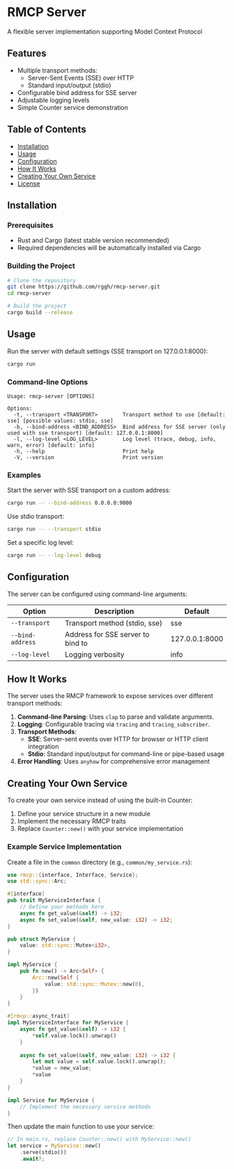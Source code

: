 # RMCP Server

A flexible server implementation supporting Model Context Protocol

## Features

- Multiple transport methods:
  - Server-Sent Events (SSE) over HTTP
  - Standard input/output (stdio)
- Configurable bind address for SSE server
- Adjustable logging levels
- Simple Counter service demonstration

## Table of Contents

- [Installation](#installation)
- [Usage](#usage)
- [Configuration](#configuration)
- [How It Works](#how-it-works)
- [Creating Your Own Service](#creating-your-own-service)
- [License](#license)

## Installation

### Prerequisites

- Rust and Cargo (latest stable version recommended)
- Required dependencies will be automatically installed via Cargo

### Building the Project

```bash
# Clone the repository
git clone https://github.com/rggh/rmcp-server.git
cd rmcp-server

# Build the project
cargo build --release
```

## Usage

Run the server with default settings (SSE transport on 127.0.0.1:8000):

```bash
cargo run
```

### Command-line Options

```
Usage: rmcp-server [OPTIONS]

Options:
  -t, --transport <TRANSPORT>        Transport method to use [default: sse] [possible values: stdio, sse]
  -b, --bind-address <BIND_ADDRESS>  Bind address for SSE server (only used with sse transport) [default: 127.0.0.1:8000]
  -l, --log-level <LOG_LEVEL>        Log level (trace, debug, info, warn, error) [default: info]
  -h, --help                         Print help
  -V, --version                      Print version
```

### Examples

Start the server with SSE transport on a custom address:
```bash
cargo run -- --bind-address 0.0.0.0:9000
```

Use stdio transport:
```bash
cargo run -- --transport stdio
```

Set a specific log level:
```bash
cargo run -- --log-level debug
```

## Configuration

The server can be configured using command-line arguments:

| Option | Description | Default |
|--------|-------------|---------|
| `--transport` | Transport method (stdio, sse) | sse |
| `--bind-address` | Address for SSE server to bind to | 127.0.0.1:8000 |
| `--log-level` | Logging verbosity | info |

## How It Works

The server uses the RMCP framework to expose services over different transport methods:

1. **Command-line Parsing**: Uses `clap` to parse and validate arguments.
2. **Logging**: Configurable tracing via `tracing` and `tracing_subscriber`.
3. **Transport Methods**:
   - **SSE**: Server-sent events over HTTP for browser or HTTP client integration
   - **Stdio**: Standard input/output for command-line or pipe-based usage
4. **Error Handling**: Uses `anyhow` for comprehensive error management

## Creating Your Own Service

To create your own service instead of using the built-in Counter:

1. Define your service structure in a new module
2. Implement the necessary RMCP traits
3. Replace `Counter::new()` with your service implementation

### Example Service Implementation

Create a file in the `common` directory (e.g., `common/my_service.rs`):

```rust
use rmcp::{interface, Interface, Service};
use std::sync::Arc;

#[interface]
pub trait MyServiceInterface {
    // Define your methods here
    async fn get_value(&self) -> i32;
    async fn set_value(&self, new_value: i32) -> i32;
}

pub struct MyService {
    value: std::sync::Mutex<i32>,
}

impl MyService {
    pub fn new() -> Arc<Self> {
        Arc::new(Self {
            value: std::sync::Mutex::new(0),
        })
    }
}

#[rmcp::async_trait]
impl MyServiceInterface for MyService {
    async fn get_value(&self) -> i32 {
        *self.value.lock().unwrap()
    }
    
    async fn set_value(&self, new_value: i32) -> i32 {
        let mut value = self.value.lock().unwrap();
        *value = new_value;
        *value
    }
}

impl Service for MyService {
    // Implement the necessary service methods
}
```

Then update the main function to use your service:

```rust
// In main.rs, replace Counter::new() with MyService::new()
let service = MyService::new()
    .serve(stdio())
    .await?;
```


